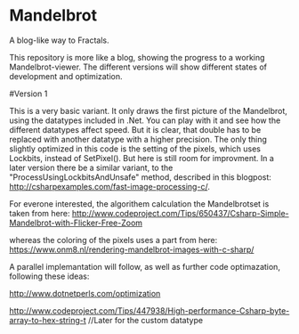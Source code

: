 # Mandelbrot
A blog-like way to Fractals.

This repository is more like a blog, showing the progress to a working Mandelbrot-viewer.
The different versions will show different states of development and optimization.

#Version 1

This is a very basic variant. It only draws the first picture of the Mandelbrot, using the datatypes included in .Net.
You can play with it and see how the different datatypes affect speed.
But it is clear, that double has to be replaced with another datatype with a higher precision.
The only thing slightly optimized in this code is the setting of the pixels, which uses Lockbits, instead of SetPixel().
But here is still room for improvment. In a later version there be a similar variant, to the "ProcessUsingLockbitsAndUnsafe" method, described in this blogpost: http://csharpexamples.com/fast-image-processing-c/.

For everone interested, the algorithem calculation the Mandelbrotset is taken from here: http://www.codeproject.com/Tips/650437/Csharp-Simple-Mandelbrot-with-Flicker-Free-Zoom

whereas the coloring of the pixels uses a part from here: https://www.onm8.nl/rendering-mandelbrot-images-with-c-sharp/

A parallel implemantation will follow, as well as further code optimazation, following these ideas:

http://www.dotnetperls.com/optimization

http://www.codeproject.com/Tips/447938/High-performance-Csharp-byte-array-to-hex-string-t //Later for the custom datatype

